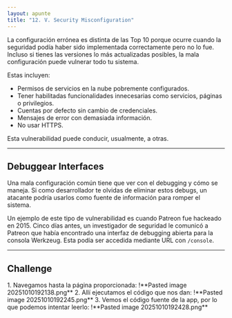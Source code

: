 ```yaml
---
layout: apunte
title: "12. V. Security Misconfiguration"
---
```


La configuración errónea es distinta de las Top 10 porque ocurre cuando la seguridad podía haber sido implementada correctamente pero no lo fue. Incluso si tienes las versiones lo más actualizadas posibles, la mala configuración puede vulnerar todo tu sistema.

Estas incluyen:

- Permisos de servicios en la nube pobremente configurados.
- Tener habilitadas funcionalidades innecesarias como servicios, páginas o privilegios.
- Cuentas por defecto sin cambio de credenciales.
- Mensajes de error con demasiada información.
- No usar HTTPS.

Esta vulnerabilidad puede conducir, usualmente, a otras.

-------------------------
<h2>Debuggear Interfaces</h2>
Una mala configuración común tiene que ver con el debugging y cómo se maneja. Si como desarrollador te olvidas de eliminar estos debugs, un atacante podría usarlos como fuente de información para romper el sistema.

Un ejemplo de este tipo de vulnerabilidad es cuando Patreon fue hackeado en 2015. Cinco días antes, un investigador de seguridad le comunicó a Patreon que había encontrado una interfaz de debugging abierta para la consola Werkzeug. Esta podía ser accedida mediante URL con `/console`.

-----------------
<h2>Challenge</h2>
1. Navegamos hasta la página proporcionada:
   !**Pasted image 20251010192138.png**
2. Allí ejecutamos el código que nos dan:
   !**Pasted image 20251010192245.png**
3. Vemos el código fuente de la app, por lo que podemos intentar leerlo:
   !**Pasted image 20251010192428.png**
